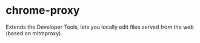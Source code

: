 chrome-proxy
============

Extends the Developer Tools, lets you locally edit files served from the web (based on mitmproxy).
